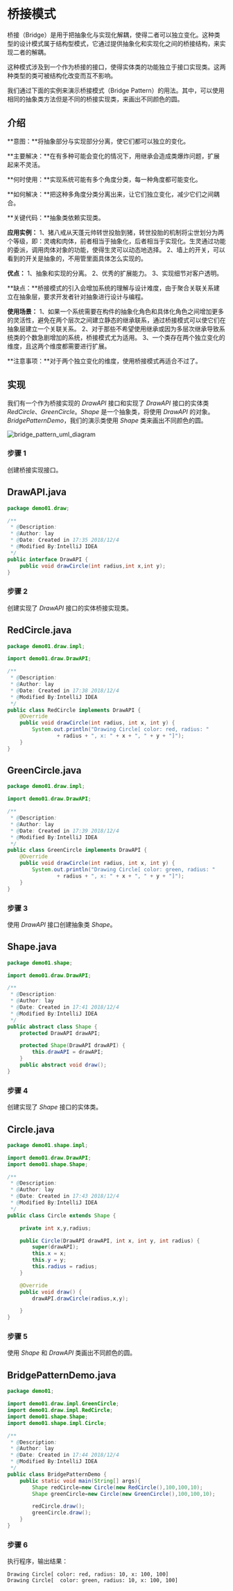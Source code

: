 # 桥接模式

桥接（Bridge）是用于把抽象化与实现化解耦，使得二者可以独立变化。这种类型的设计模式属于结构型模式，它通过提供抽象化和实现化之间的桥接结构，来实现二者的解耦。

这种模式涉及到一个作为桥接的接口，使得实体类的功能独立于接口实现类。这两种类型的类可被结构化改变而互不影响。

我们通过下面的实例来演示桥接模式（Bridge Pattern）的用法。其中，可以使用相同的抽象类方法但是不同的桥接实现类，来画出不同颜色的圆。

## 介绍

**意图：**将抽象部分与实现部分分离，使它们都可以独立的变化。

**主要解决：**在有多种可能会变化的情况下，用继承会造成类爆炸问题，扩展起来不灵活。

**何时使用：**实现系统可能有多个角度分类，每一种角度都可能变化。

**如何解决：**把这种多角度分类分离出来，让它们独立变化，减少它们之间耦合。

**关键代码：**抽象类依赖实现类。

**应用实例：** 1、猪八戒从天蓬元帅转世投胎到猪，转世投胎的机制将尘世划分为两个等级，即：灵魂和肉体，前者相当于抽象化，后者相当于实现化。生灵通过功能的委派，调用肉体对象的功能，使得生灵可以动态地选择。 2、墙上的开关，可以看到的开关是抽象的，不用管里面具体怎么实现的。

**优点：** 1、抽象和实现的分离。 2、优秀的扩展能力。 3、实现细节对客户透明。

**缺点：**桥接模式的引入会增加系统的理解与设计难度，由于聚合关联关系建立在抽象层，要求开发者针对抽象进行设计与编程。

**使用场景：** 1、如果一个系统需要在构件的抽象化角色和具体化角色之间增加更多的灵活性，避免在两个层次之间建立静态的继承联系，通过桥接模式可以使它们在抽象层建立一个关联关系。 2、对于那些不希望使用继承或因为多层次继承导致系统类的个数急剧增加的系统，桥接模式尤为适用。 3、一个类存在两个独立变化的维度，且这两个维度都需要进行扩展。

**注意事项：**对于两个独立变化的维度，使用桥接模式再适合不过了。

## 实现

我们有一个作为桥接实现的 *DrawAPI* 接口和实现了 *DrawAPI* 接口的实体类 *RedCircle*、*GreenCircle*。*Shape* 是一个抽象类，将使用 *DrawAPI* 的对象。*BridgePatternDemo*，我们的演示类使用 *Shape* 类来画出不同颜色的圆。

![bridge_pattern_uml_diagram](F:\学习\图片\设计模式\07_桥接模式\bridge_pattern_uml_diagram.jpg)



### 步骤 1

创建桥接实现接口。

## DrawAPI.java

```java
package demo01.draw;

/**
 * @Description:
 * @Author: lay
 * @Date: Created in 17:35 2018/12/4
 * @Modified By:IntelliJ IDEA
 */
public interface DrawAPI {
    public void drawCircle(int radius,int x,int y);
}

```



### 步骤 2

创建实现了 *DrawAPI* 接口的实体桥接实现类。

## RedCircle.java

```java
package demo01.draw.impl;

import demo01.draw.DrawAPI;

/**
 * @Description:
 * @Author: lay
 * @Date: Created in 17:38 2018/12/4
 * @Modified By:IntelliJ IDEA
 */
public class RedCircle implements DrawAPI {
    @Override
    public void drawCircle(int radius, int x, int y) {
        System.out.println("Drawing Circle[ color: red, radius: "
                + radius + ", x: " + x + ", " + y + "]");
    }
}

```



## GreenCircle.java

```java
package demo01.draw.impl;

import demo01.draw.DrawAPI;

/**
 * @Description:
 * @Author: lay
 * @Date: Created in 17:39 2018/12/4
 * @Modified By:IntelliJ IDEA
 */
public class GreenCircle implements DrawAPI {
    @Override
    public void drawCircle(int radius, int x, int y) {
        System.out.println("Drawing Circle[ color: green, radius: "
                + radius + ", x: " + x + ", " + y + "]");
    }
}

```



### 步骤 3

使用 *DrawAPI* 接口创建抽象类 *Shape*。

## Shape.java

```java
package demo01.shape;

import demo01.draw.DrawAPI;

/**
 * @Description:
 * @Author: lay
 * @Date: Created in 17:41 2018/12/4
 * @Modified By:IntelliJ IDEA
 */
public abstract class Shape {
    protected DrawAPI drawAPI;

    protected Shape(DrawAPI drawAPI) {
        this.drawAPI = drawAPI;
    }
    public abstract void draw();
}

```



### 步骤 4

创建实现了 *Shape* 接口的实体类。

## Circle.java

```java
package demo01.shape.impl;

import demo01.draw.DrawAPI;
import demo01.shape.Shape;

/**
 * @Description:
 * @Author: lay
 * @Date: Created in 17:43 2018/12/4
 * @Modified By:IntelliJ IDEA
 */
public class Circle extends Shape {

    private int x,y,radius;

    public Circle(DrawAPI drawAPI, int x, int y, int radius) {
        super(drawAPI);
        this.x = x;
        this.y = y;
        this.radius = radius;
    }

    @Override
    public void draw() {
        drawAPI.drawCircle(radius,x,y);

    }
}

```



### 步骤 5

使用 *Shape* 和 *DrawAPI* 类画出不同颜色的圆。

## BridgePatternDemo.java

```java
package demo01;

import demo01.draw.impl.GreenCircle;
import demo01.draw.impl.RedCircle;
import demo01.shape.Shape;
import demo01.shape.impl.Circle;

/**
 * @Description:
 * @Author: lay
 * @Date: Created in 17:44 2018/12/4
 * @Modified By:IntelliJ IDEA
 */
public class BridgePatternDemo {
    public static void main(String[] args){
        Shape redCircle=new Circle(new RedCircle(),100,100,10);
        Shape greenCircle=new Circle(new GreenCircle(),100,100,10);

        redCircle.draw();
        greenCircle.draw();
    }
}

```



### 步骤 6

执行程序，输出结果：

```
Drawing Circle[ color: red, radius: 10, x: 100, 100]
Drawing Circle[  color: green, radius: 10, x: 100, 100]
```